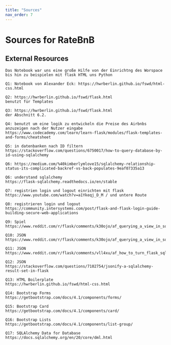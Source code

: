 ```yaml
---
title: "Sources"
nav_order: 7
---
```


# Sources for RateBnB

## External Resources

    Das Notebook war uns eine große Hilfe von der Einrichtng des Worspace bis hin zu beispielen mit flask HTML uns Python

    Q1: Notebook von Alexander Eck: https://hwrberlin.github.io/fswd/html-css.html
    
    Q2: https://hwrberlin.github.io/fswd/flask.html
    benutzt für Templates

    Q3: https://hwrberlin.github.io/fswd/flask.html
    der Abschnitt 6.2.

    Q4: benutzt um eine logik zu entwickeln die Preise des Airbnbs anzuzeigen nach der Nutzer eingabe
    https://www.codecademy.com/learn/learn-flask/modules/flask-templates-and-forms/cheatsheet

    Q5: in datenbanken nach ID filtern
    https://stackoverflow.com/questions/6750017/how-to-query-database-by-id-using-sqlalchemy

    Q6: https://medium.com/%40kimberlymlove15/sqlalchemy-relationship-status-its-complicated-backref-vs-back-populates-9eaf07335a13

    Q6: understand sqlalchemy
    https://flask-sqlalchemy.readthedocs.io/en/stable

    Q7: registrien login und logout einrichten mit flask
    https://www.youtube.com/watch?v=a1Ykeqj_D_M / und untere Route

    Q8: registrieren login und logout
    https://community.intersystems.com/post/flask-and-flask-login-guide-building-secure-web-applications

    Q9: Spiel
    https://www.reddit.com/r/flask/comments/k30ojo/af_querying_a_view_in_sqlite3_from_flask_app/

    Q10: JSON
    https://www.reddit.com/r/flask/comments/k30ojo/af_querying_a_view_in_sqlite3_from_flask_app/

    Q11: JSON
    https://www.reddit.com/r/flask/comments/vll4xu/af_how_to_turn_flask_sqlalchemy_query_results/
    
    Q12: JSON
    https://stackoverflow.com/questions/7102754/jsonify-a-sqlalchemy-result-set-in-flask

    Q13: HTML Boilerplate
    https://hwrberlin.github.io/fswd/html-css.html

    Q14: Bootstrap Forms
    https://getbootstrap.com/docs/4.1/components/forms/

    Q15: Bootstrap Card
    https://getbootstrap.com/docs/4.1/components/card/ 

    Q16: Bootstrap Lists
    https://getbootstrap.com/docs/4.1/components/list-group/

    Q17: SQLAlchemy Data for Database
    https://docs.sqlalchemy.org/en/20/core/dml.html

